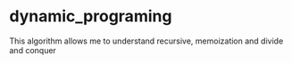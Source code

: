 # dynamic_programing
This algorithm allows me to understand recursive, memoization and divide and conquer
